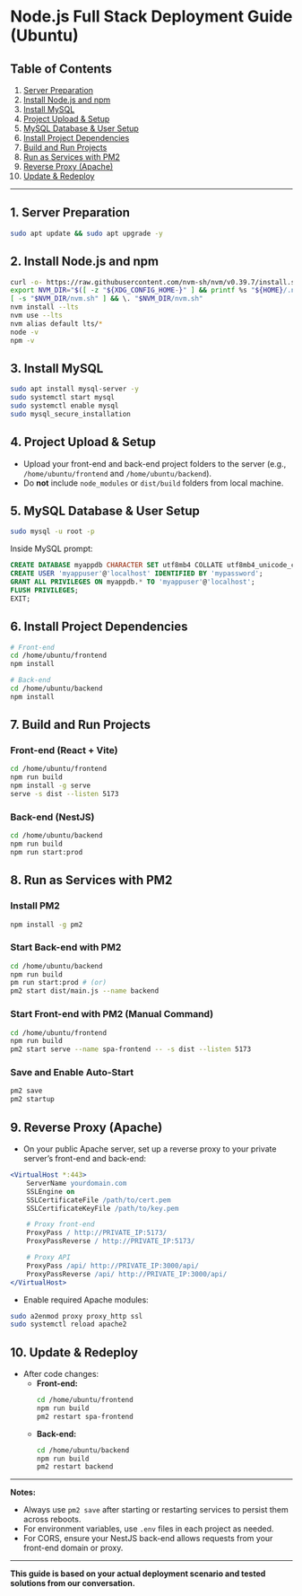 # Node.js Full Stack Deployment Guide (Ubuntu)

## Table of Contents

1. [Server Preparation](#server-preparation)
2. [Install Node.js and npm](#install-nodejs-and-npm)
3. [Install MySQL](#install-mysql)
4. [Project Upload & Setup](#project-upload--setup)
5. [MySQL Database & User Setup](#mysql-database--user-setup)
6. [Install Project Dependencies](#install-project-dependencies)
7. [Build and Run Projects](#build-and-run-projects)
8. [Run as Services with PM2](#run-as-services-with-pm2)
9. [Reverse Proxy (Apache)](#reverse-proxy-apache)
10. [Update & Redeploy](#update--redeploy)

---

## 1. Server Preparation

```sh
sudo apt update && sudo apt upgrade -y
```

## 2. Install Node.js and npm

```sh
curl -o- https://raw.githubusercontent.com/nvm-sh/nvm/v0.39.7/install.sh | bash
export NVM_DIR="$([ -z "${XDG_CONFIG_HOME-}" ] && printf %s "${HOME}/.nvm" || printf %s "${XDG_CONFIG_HOME}/nvm")"
[ -s "$NVM_DIR/nvm.sh" ] && \. "$NVM_DIR/nvm.sh"
nvm install --lts
nvm use --lts
nvm alias default lts/*
node -v
npm -v
```

## 3. Install MySQL

```sh
sudo apt install mysql-server -y
sudo systemctl start mysql
sudo systemctl enable mysql
sudo mysql_secure_installation
```

## 4. Project Upload & Setup

- Upload your front-end and back-end project folders to the server (e.g., `/home/ubuntu/frontend` and `/home/ubuntu/backend`).
- Do **not** include `node_modules` or `dist/build` folders from local machine.

## 5. MySQL Database & User Setup

```sh
sudo mysql -u root -p
```

Inside MySQL prompt:

```sql
CREATE DATABASE myappdb CHARACTER SET utf8mb4 COLLATE utf8mb4_unicode_ci;
CREATE USER 'myappuser'@'localhost' IDENTIFIED BY 'mypassword';
GRANT ALL PRIVILEGES ON myappdb.* TO 'myappuser'@'localhost';
FLUSH PRIVILEGES;
EXIT;
```

## 6. Install Project Dependencies

```sh
# Front-end
cd /home/ubuntu/frontend
npm install

# Back-end
cd /home/ubuntu/backend
npm install
```

## 7. Build and Run Projects

### Front-end (React + Vite)

```sh
cd /home/ubuntu/frontend
npm run build
npm install -g serve
serve -s dist --listen 5173
```

### Back-end (NestJS)

```sh
cd /home/ubuntu/backend
npm run build
npm run start:prod
```

## 8. Run as Services with PM2

### Install PM2

```sh
npm install -g pm2
```

### Start Back-end with PM2

```sh
cd /home/ubuntu/backend
npm run build
pm run start:prod # (or)
pm2 start dist/main.js --name backend
```

### Start Front-end with PM2 (Manual Command)

```sh
cd /home/ubuntu/frontend
npm run build
pm2 start serve --name spa-frontend -- -s dist --listen 5173
```

### Save and Enable Auto-Start

```sh
pm2 save
pm2 startup
```

## 9. Reverse Proxy (Apache)

- On your public Apache server, set up a reverse proxy to your private server’s front-end and back-end:

```apache
<VirtualHost *:443>
    ServerName yourdomain.com
    SSLEngine on
    SSLCertificateFile /path/to/cert.pem
    SSLCertificateKeyFile /path/to/key.pem

    # Proxy front-end
    ProxyPass / http://PRIVATE_IP:5173/
    ProxyPassReverse / http://PRIVATE_IP:5173/

    # Proxy API
    ProxyPass /api/ http://PRIVATE_IP:3000/api/
    ProxyPassReverse /api/ http://PRIVATE_IP:3000/api/
</VirtualHost>
```

- Enable required Apache modules:

```sh
sudo a2enmod proxy proxy_http ssl
sudo systemctl reload apache2
```

## 10. Update & Redeploy

- After code changes:
  - **Front-end:**
    ```sh
    cd /home/ubuntu/frontend
    npm run build
    pm2 restart spa-frontend
    ```
  - **Back-end:**
    ```sh
    cd /home/ubuntu/backend
    npm run build
    pm2 restart backend
    ```

---

**Notes:**

- Always use `pm2 save` after starting or restarting services to persist them across reboots.
- For environment variables, use `.env` files in each project as needed.
- For CORS, ensure your NestJS back-end allows requests from your front-end domain or proxy.

---

**This guide is based on your actual deployment scenario and tested solutions from our conversation.**
